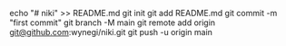 echo "# niki" >> README.md
git init
git add README.md
git commit -m "first commit"
git branch -M main
git remote add origin git@github.com:wynegi/niki.git
git push -u origin main
